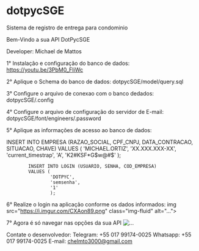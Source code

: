 # dotpycSGE
Sistema de registro de entrega para condominio


Bem-Vindo a sua API DotPycSGE

 Developer: Michael de Mattos

1° Instalação e configuração do banco de dados: https://youtu.be/3PbM0_FIiWc

2° Aplique o Schema do banco de dados: dotpycSGE/model/query.sql

3° Configure o arquivo de conexao com o banco dedados: dotpycSGE/.config

4° Configure o arquivo de configuração do servidor de E-mail: dotpycSGE/font/engineers/.password

5° Aplique as informações de acesso ao banco de dados:

INSERT INTO EMPRESA (RAZAO_SOCIAL, CPF_CNPJ, DATA_CONTRACAO, SITUACAO, CHAVE)
            VALUES (
                    'MICHAEL.ORTIZ', 
                    'XX.XXX.XXX-XX', 
                    'current_timestrap', 
                    'A', 
                    'K2#KSF*G$w@#$'
                    );
            
            INSERT INTO LOGIN (USUARIO, SENHA, COD_EMPRESA)
            VALUES (
                    'DOTPYC', 
                    'semsenha', 
                    '1'
                    );

6° Realize o login na aplicação conforme os dados informados:
img src="https://i.imgur.com/CXAon89.png" class="img-fluid" alt="...">

7° Agora é só navegar nas opções da sua API
<img src="https://i.imgur.com/cN32c4e.png" class="img-fluid" alt="...">

Contate o desenvolvedor:
Telegram: +55 017 99174-0025
Whatsapp: +55 017 99174-0025
E-mail: chelmto3000@gmail.com
